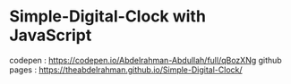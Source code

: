 # Simple-Digital-Clock with JavaScript
codepen : https://codepen.io/Abdelrahman-Abdullah/full/qBozXNg
github pages : https://theabdelrahman.github.io/Simple-Digital-Clock/
